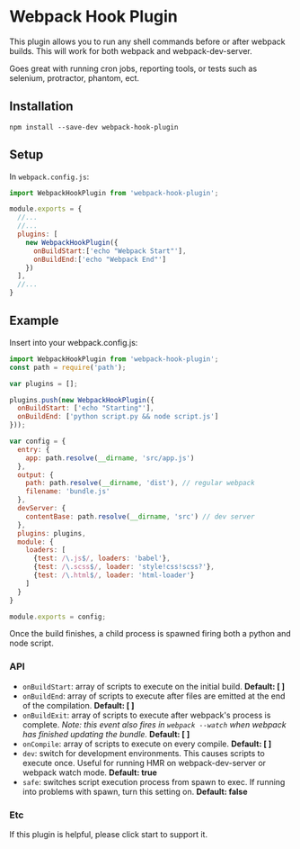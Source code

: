 # Webpack Hook Plugin

This plugin allows you to run any shell commands before or after webpack builds. This will work for both webpack and webpack-dev-server.

Goes great with running cron jobs, reporting tools, or tests such as selenium, protractor, phantom, ect.

## Installation

`npm install --save-dev webpack-hook-plugin`

## Setup
In `webpack.config.js`:

```js
import WebpackHookPlugin from 'webpack-hook-plugin';

module.exports = {
  //...
  //...
  plugins: [
    new WebpackHookPlugin({
      onBuildStart:['echo "Webpack Start"'],
      onBuildEnd:['echo "Webpack End"']
    })
  ],
  //...
}
```

## Example

Insert into your webpack.config.js:

```js
import WebpackHookPlugin from 'webpack-hook-plugin';
const path = require('path');

var plugins = [];

plugins.push(new WebpackHookPlugin({
  onBuildStart: ['echo "Starting"'],
  onBuildEnd: ['python script.py && node script.js']
}));

var config = {
  entry: {
    app: path.resolve(__dirname, 'src/app.js')
  },
  output: {
    path: path.resolve(__dirname, 'dist'), // regular webpack
    filename: 'bundle.js'
  },
  devServer: {
    contentBase: path.resolve(__dirname, 'src') // dev server
  },
  plugins: plugins,
  module: {
    loaders: [
      {test: /\.js$/, loaders: 'babel'},
      {test: /\.scss$/, loader: 'style!css!scss?'},
      {test: /\.html$/, loader: 'html-loader'}
    ]
  }
}

module.exports = config;

```
Once the build finishes, a child process is spawned firing both a python and node script.

### API
* `onBuildStart`: array of scripts to execute on the initial build. **Default: [ ]**
* `onBuildEnd`: array of scripts to execute after files are emitted at the end of the compilation. **Default: [ ]**
* `onBuildExit`: array of scripts to execute after webpack's process is complete. *Note: this event also fires in `webpack --watch` when webpack has finished updating the bundle.* **Default: [ ]**
* `onCompile`: array of scripts to execute on every compile. **Default: [ ]**
* `dev`: switch for development environments. This causes scripts to execute once. Useful for running HMR on webpack-dev-server or webpack watch mode. **Default: true**
* `safe`: switches script execution process from spawn to exec. If running into problems with spawn, turn this setting on. **Default: false**

### Etc

If this plugin is helpful, please click start to support it.
